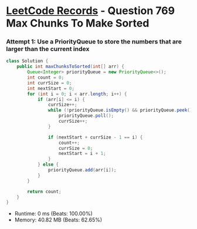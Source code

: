 # [LeetCode Records](../../README.md) - Question 769 Max Chunks To Make Sorted

### Attempt 1: Use a PriorityQueue to store the numbers that are larger than the current index
```java
class Solution {
    public int maxChunksToSorted(int[] arr) {
        Queue<Integer> priorityQueue = new PriorityQueue<>();
        int count = 0;
        int currSize = 0;
        int nextStart = 0;
        for (int i = 0; i < arr.length; i++) {
            if (arr[i] <= i) {
                currSize++;
                while (!priorityQueue.isEmpty() && priorityQueue.peek() <= i) {
                    priorityQueue.poll();
                    currSize++;
                }

                if (nextStart + currSize - 1 == i) {
                    count++;
                    currSize = 0;
                    nextStart = i + 1;
                }
            } else {
                priorityQueue.add(arr[i]);
            }
        }

        return count;
    }
}
```
- Runtime: 0 ms (Beats: 100.00%)
- Memory: 40.82 MB (Beats: 62.65%)

<br>
